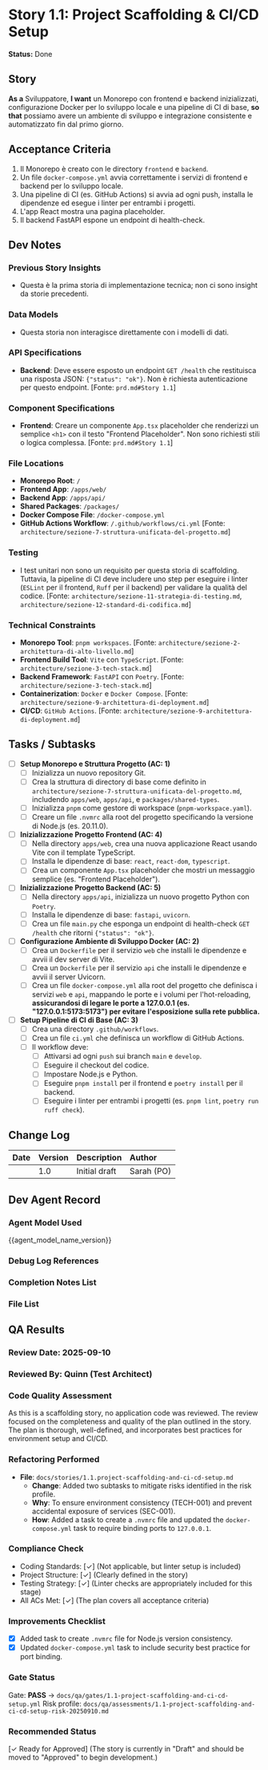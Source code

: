 
# Story 1.1: Project Scaffolding & CI/CD Setup

**Status:** Done

## Story

**As a** Sviluppatore,
**I want** un Monorepo con frontend e backend inizializzati, configurazione Docker per lo sviluppo locale e una pipeline di CI di base,
**so that** possiamo avere un ambiente di sviluppo e integrazione consistente e automatizzato fin dal primo giorno.

## Acceptance Criteria

1.  Il Monorepo è creato con le directory `frontend` e `backend`.
2.  Un file `docker-compose.yml` avvia correttamente i servizi di frontend e backend per lo sviluppo locale.
3.  Una pipeline di CI (es. GitHub Actions) si avvia ad ogni push, installa le dipendenze ed esegue i linter per entrambi i progetti.
4.  L'app React mostra una pagina placeholder.
5.  Il backend FastAPI espone un endpoint di health-check.

## Dev Notes

### Previous Story Insights
*   Questa è la prima storia di implementazione tecnica; non ci sono insight da storie precedenti.

### Data Models
*   Questa storia non interagisce direttamente con i modelli di dati.

### API Specifications
*   **Backend**: Deve essere esposto un endpoint `GET /health` che restituisca una risposta JSON: `{"status": "ok"}`. Non è richiesta autenticazione per questo endpoint. [Fonte: `prd.md#Story 1.1`]

### Component Specifications
*   **Frontend**: Creare un componente `App.tsx` placeholder che renderizzi un semplice `<h1>` con il testo "Frontend Placeholder". Non sono richiesti stili o logica complessa. [Fonte: `prd.md#Story 1.1`]

### File Locations
*   **Monorepo Root**: `/`
*   **Frontend App**: `/apps/web/`
*   **Backend App**: `/apps/api/`
*   **Shared Packages**: `/packages/`
*   **Docker Compose File**: `/docker-compose.yml`
*   **GitHub Actions Workflow**: `/.github/workflows/ci.yml`
    [Fonte: `architecture/sezione-7-struttura-unificata-del-progetto.md`]

### Testing
*   I test unitari non sono un requisito per questa storia di scaffolding. Tuttavia, la pipeline di CI deve includere uno step per eseguire i linter (`ESLint` per il frontend, `Ruff` per il backend) per validare la qualità del codice. [Fonte: `architecture/sezione-11-strategia-di-testing.md`, `architecture/sezione-12-standard-di-codifica.md`]

### Technical Constraints
*   **Monorepo Tool**: `pnpm workspaces`. [Fonte: `architecture/sezione-2-architettura-di-alto-livello.md`]
*   **Frontend Build Tool**: `Vite` con `TypeScript`. [Fonte: `architecture/sezione-3-tech-stack.md`]
*   **Backend Framework**: `FastAPI` con `Poetry`. [Fonte: `architecture/sezione-3-tech-stack.md`]
*   **Containerization**: `Docker` e `Docker Compose`. [Fonte: `architecture/sezione-9-architettura-di-deployment.md`]
*   **CI/CD**: `GitHub Actions`. [Fonte: `architecture/sezione-9-architettura-di-deployment.md`]

## Tasks / Subtasks

- [ ] **Setup Monorepo e Struttura Progetto (AC: 1)**
    - [ ] Inizializza un nuovo repository Git.
    - [ ] Crea la struttura di directory di base come definito in `architecture/sezione-7-struttura-unificata-del-progetto.md`, includendo `apps/web`, `apps/api`, e `packages/shared-types`.
    - [ ] Inizializza `pnpm` come gestore di workspace (`pnpm-workspace.yaml`).
    - [ ] Creare un file `.nvmrc` alla root del progetto specificando la versione di Node.js (es. 20.11.0).
- [ ] **Inizializzazione Progetto Frontend (AC: 4)**
    - [ ] Nella directory `apps/web`, crea una nuova applicazione React usando Vite con il template TypeScript.
    - [ ] Installa le dipendenze di base: `react`, `react-dom`, `typescript`.
    - [ ] Crea un componente `App.tsx` placeholder che mostri un messaggio semplice (es. "Frontend Placeholder").
- [ ] **Inizializzazione Progetto Backend (AC: 5)**
    - [ ] Nella directory `apps/api`, inizializza un nuovo progetto Python con `Poetry`.
    - [ ] Installa le dipendenze di base: `fastapi`, `uvicorn`.
    - [ ] Crea un file `main.py` che esponga un endpoint di health-check `GET /health` che ritorni `{"status": "ok"}`.
- [ ] **Configurazione Ambiente di Sviluppo Docker (AC: 2)**
    - [ ] Crea un `Dockerfile` per il servizio `web` che installi le dipendenze e avvii il dev server di Vite.
    - [ ] Crea un `Dockerfile` per il servizio `api` che installi le dipendenze e avvii il server Uvicorn.
    - [ ] Crea un file `docker-compose.yml` alla root del progetto che definisca i servizi `web` e `api`, mappando le porte e i volumi per l'hot-reloading, **assicurandosi di legare le porte a 127.0.0.1 (es. "127.0.0.1:5173:5173") per evitare l'esposizione sulla rete pubblica.**
- [ ] **Setup Pipeline di CI di Base (AC: 3)**
    - [ ] Crea una directory `.github/workflows`.
    - [ ] Crea un file `ci.yml` che definisca un workflow di GitHub Actions.
    - [ ] Il workflow deve:
        - [ ] Attivarsi ad ogni `push` sui branch `main` e `develop`.
        - [ ] Eseguire il checkout del codice.
        - [ ] Impostare Node.js e Python.
        - [ ] Eseguire `pnpm install` per il frontend e `poetry install` per il backend.
        - [ ] Eseguire i linter per entrambi i progetti (es. `pnpm lint`, `poetry run ruff check`).

## Change Log

| Date | Version | Description | Author |
| :--- | :--- | :--- | :--- |
|      | 1.0     | Initial draft | Sarah (PO) |

## Dev Agent Record

### Agent Model Used
{{agent_model_name_version}}

### Debug Log References

### Completion Notes List

### File List

## QA Results

### Review Date: 2025-09-10

### Reviewed By: Quinn (Test Architect)

### Code Quality Assessment

As this is a scaffolding story, no application code was reviewed. The review focused on the completeness and quality of the plan outlined in the story. The plan is thorough, well-defined, and incorporates best practices for environment setup and CI/CD.

### Refactoring Performed

- **File**: `docs/stories/1.1.project-scaffolding-and-ci-cd-setup.md`
  - **Change**: Added two subtasks to mitigate risks identified in the risk profile.
  - **Why**: To ensure environment consistency (TECH-001) and prevent accidental exposure of services (SEC-001).
  - **How**: Added a task to create a `.nvmrc` file and updated the `docker-compose.yml` task to require binding ports to `127.0.0.1`.

### Compliance Check

- Coding Standards: [✓] (Not applicable, but linter setup is included)
- Project Structure: [✓] (Clearly defined in the story)
- Testing Strategy: [✓] (Linter checks are appropriately included for this stage)
- All ACs Met: [✓] (The plan covers all acceptance criteria)

### Improvements Checklist

- [x] Added task to create `.nvmrc` file for Node.js version consistency.
- [x] Updated `docker-compose.yml` task to include security best practice for port binding.

### Gate Status

Gate: **PASS** → `docs/qa/gates/1.1-project-scaffolding-and-ci-cd-setup.yml`
Risk profile: `docs/qa/assessments/1.1-project-scaffolding-and-ci-cd-setup-risk-20250910.md`

### Recommended Status

[✓ Ready for Approved]
(The story is currently in "Draft" and should be moved to "Approved" to begin development.)
